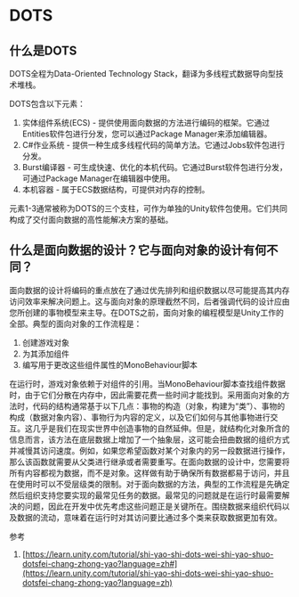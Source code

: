 # DOTS

## 什么是DOTS

DOTS全程为Data-Oriented Technology Stack，翻译为多线程式数据导向型技术堆栈。

DOTS包含以下元素：

1. 实体组件系统(ECS) - 提供使用面向数据的方法进行编码的框架。它通过Entities软件包进行分发，您可以通过Package Manager来添加编辑器。
2. C#作业系统 - 提供一种生成多线程代码的简单方法。它通过Jobs软件包进行分发。
3. Burst编译器 - 可生成快速、优化的本机代码。它通过Burst软件包进行分发，可通过Package Manager在编辑器中使用。
4. 本机容器 - 属于ECS数据结构，可提供对内存的控制。

元素1-3通常被称为DOTS的三个支柱，可作为单独的Unity软件包使用。它们共同构成了交付面向数据的高性能解决方案的基础。

## 什么是面向数据的设计？它与面向对象的设计有何不同？

面向数据的设计将编码的重点放在了通过优先排列和组织数据以尽可能提高其内存访问效率来解决问题上。这与面向对象的原理截然不同，后者强调代码的设计应由您所创建的事物模型来主导。在DOTS之前，面向对象的编程模型是Unity工作的全部。典型的面向对象的工作流程是：

1. 创建游戏对象
2. 为其添加组件
3. 编写用于更改这些组件属性的MonoBehaviour脚本

在运行时，游戏对象依赖于对组件的引用。当MonoBehaviour脚本查找组件数据时，由于它们分散在内存中，因此需要花费一些时间才能找到。采用面向对象的方法时，代码的结构通常基于以下几点：事物的构造（对象，构建为“类”）、事物的构成（数据对象内容）、事物行为内容的定义，以及它们如何与其他事物进行交互。这几乎是我们在现实世界中创造事物的自然延伸。但是，就结构化对象所含的信息而言，该方法在底层数据上增加了一个抽象层，这可能会扭曲数据的组织方式并减慢其访问速度。例如，如果您希望函数对某个对象内的另一段数据进行操作，那么该函数就需要从父类进行继承或者需要重写。在面向数据的设计中，您需要将所有内容都视为数据，而不是对象。这样做有助于确保所有数据都易于访问，并且在使用时可以不受层级类的限制。对于面向数据的方法，典型的工作流程是先确定然后组织支持您要实现的最常见任务的数据。最常见的问题就是在运行时最需要解决的问题，因此在开发中优先考虑这些问题正是关键所在。围绕数据来组织代码以及数据的流动，意味着在运行时对其访问要比通过多个类来获取数据更加有效。

参考

1. [https://learn.unity.com/tutorial/shi-yao-shi-dots-wei-shi-yao-shuo-dotsfei-chang-zhong-yao?language=zh#](https://learn.unity.com/tutorial/shi-yao-shi-dots-wei-shi-yao-shuo-dotsfei-chang-zhong-yao?language=zh)
